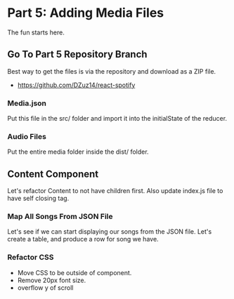 # Part 5: Adding Media Files

The fun starts here.

## Go To Part 5 Repository Branch

Best way to get the files is via the repository and download as a ZIP file.

- https://github.com/DZuz14/react-spotify

### Media.json

Put this file in the src/ folder and import it into the initialState of the reducer.

### Audio Files

Put the entire media folder inside the dist/ folder.

## Content Component

Let's refactor Content to not have children first. Also update index.js file to have self closing tag.

### Map All Songs From JSON File

Let's see if we can start displaying our songs from the JSON file. Let's create a table, and produce a row for song we have.

### Refactor CSS

- Move CSS to be outside of component.
- Remove 20px font size.
- overflow y of scroll
